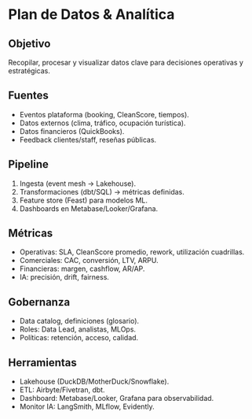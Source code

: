 # Plan de Datos & Analítica

## Objetivo

Recopilar, procesar y visualizar datos clave para decisiones operativas y estratégicas.

## Fuentes

- Eventos plataforma (booking, CleanScore, tiempos).
- Datos externos (clima, tráfico, ocupación turística).
- Datos financieros (QuickBooks).
- Feedback clientes/staff, reseñas públicas.

## Pipeline

1. Ingesta (event mesh → Lakehouse).
2. Transformaciones (dbt/SQL) → métricas definidas.
3. Feature store (Feast) para modelos ML.
4. Dashboards en Metabase/Looker/Grafana.

## Métricas

- Operativas: SLA, CleanScore promedio, rework, utilización cuadrillas.
- Comerciales: CAC, conversión, LTV, ARPU.
- Financieras: margen, cashflow, AR/AP.
- IA: precisión, drift, fairness.

## Gobernanza

- Data catalog, definiciones (glosario).
- Roles: Data Lead, analistas, MLOps.
- Políticas: retención, acceso, calidad.

## Herramientas

- Lakehouse (DuckDB/MotherDuck/Snowflake).
- ETL: Airbyte/Fivetran, dbt.
- Dashboard: Metabase/Looker, Grafana para observabilidad.
- Monitor IA: LangSmith, MLflow, Evidently.
